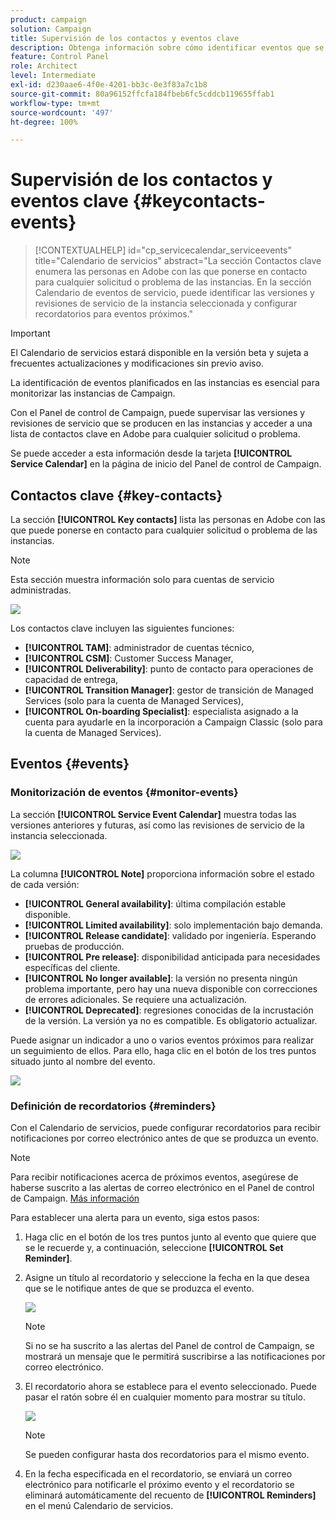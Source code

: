 ```yaml
---
product: campaign
solution: Campaign
title: Supervisión de los contactos y eventos clave
description: Obtenga información sobre cómo identificar eventos que se producen en las instancias y contactos clave en Adobe.
feature: Control Panel
role: Architect
level: Intermediate
exl-id: d230aae6-4f0e-4201-bb3c-0e3f83a7c1b8
source-git-commit: 80a96152ffcfa184fbeb6fc5cddcb119655ffab1
workflow-type: tm+mt
source-wordcount: '497'
ht-degree: 100%

---
```


# Supervisión de los contactos y eventos clave {#keycontacts-events}

>[!CONTEXTUALHELP]
>id="cp_servicecalendar_serviceevents"
>title="Calendario de servicios"
>abstract="La sección Contactos clave enumera las personas en Adobe con las que ponerse en contacto para cualquier solicitud o problema de las instancias. En la sección Calendario de eventos de servicio, puede identificar las versiones y revisiones de servicio de la instancia seleccionada y configurar recordatorios para eventos próximos."

>[!IMPORTANT]
>
>El Calendario de servicios estará disponible en la versión beta y sujeta a frecuentes actualizaciones y modificaciones sin previo aviso.

La identificación de eventos planificados en las instancias es esencial para monitorizar las instancias de Campaign.

Con el Panel de control de Campaign, puede supervisar las versiones y revisiones de servicio que se producen en las instancias y acceder a una lista de contactos clave en Adobe para cualquier solicitud o problema.

Se puede acceder a esta información desde la tarjeta **[!UICONTROL Service Calendar]** en la página de inicio del Panel de control de Campaign.

## Contactos clave {#key-contacts}

La sección **[!UICONTROL Key contacts]** lista las personas en Adobe con las que puede ponerse en contacto para cualquier solicitud o problema de las instancias.

>[!NOTE]
>
>Esta sección muestra información solo para cuentas de servicio administradas.

![](assets/service-events-contacts.png)

Los contactos clave incluyen las siguientes funciones:

* **[!UICONTROL TAM]**: administrador de cuentas técnico,
* **[!UICONTROL CSM]**: Customer Success Manager,
* **[!UICONTROL Deliverability]**: punto de contacto para operaciones de capacidad de entrega,
* **[!UICONTROL Transition Manager]**: gestor de transición de Managed Services (solo para la cuenta de Managed Services),
* **[!UICONTROL On-boarding Specialist]**: especialista asignado a la cuenta para ayudarle en la incorporación a Campaign Classic (solo para la cuenta de Managed Services).

## Eventos {#events}

### Monitorización de eventos {#monitor-events}

La sección **[!UICONTROL Service Event Calendar]** muestra todas las versiones anteriores y futuras, así como las revisiones de servicio de la instancia seleccionada.

![](assets/service-events-calendar.png)

La columna **[!UICONTROL Note]** proporciona información sobre el estado de cada versión:

* **[!UICONTROL General availability]**: última compilación estable disponible.
* **[!UICONTROL Limited availability]**: solo implementación bajo demanda.
* **[!UICONTROL Release candidate]**: validado por ingeniería. Esperando pruebas de producción.
* **[!UICONTROL Pre release]**: disponibilidad anticipada para necesidades específicas del cliente.
* **[!UICONTROL No longer available]**: la versión no presenta ningún problema importante, pero hay una nueva disponible con correcciones de errores adicionales. Se requiere una actualización.
* **[!UICONTROL Deprecated]**: regresiones conocidas de la incrustación de la versión.
La versión ya no es compatible. Es obligatorio actualizar.

Puede asignar un indicador a uno o varios eventos próximos para realizar un seguimiento de ellos. Para ello, haga clic en el botón de los tres puntos situado junto al nombre del evento.

![](assets/service-events-flag.png)

### Definición de recordatorios {#reminders}

Con el Calendario de servicios, puede configurar recordatorios para recibir notificaciones por correo electrónico antes de que se produzca un evento.

>[!NOTE]
>
>Para recibir notificaciones acerca de próximos eventos, asegúrese de haberse suscrito a las alertas de correo electrónico en el Panel de control de Campaign. [Más información](../performance-monitoring/using/email-alerting.md)

Para establecer una alerta para un evento, siga estos pasos:

1. Haga clic en el botón de los tres puntos junto al evento que quiere que se le recuerde y, a continuación, seleccione **[!UICONTROL Set Reminder]**.

1. Asigne un título al recordatorio y seleccione la fecha en la que desea que se le notifique antes de que se produzca el evento.

   ![](assets/service-events-set-reminder.png)

   >[!NOTE]
   >
   >Si no se ha suscrito a las alertas del Panel de control de Campaign, se mostrará un mensaje que le permitirá suscribirse a las notificaciones por correo electrónico.

1. El recordatorio ahora se establece para el evento seleccionado. Puede pasar el ratón sobre él en cualquier momento para mostrar su título.

   ![](assets/service-events-reminder.png)

   >[!NOTE]
   >
   >Se pueden configurar hasta dos recordatorios para el mismo evento.

1. En la fecha especificada en el recordatorio, se enviará un correo electrónico para notificarle el próximo evento y el recordatorio se eliminará automáticamente del recuento de **[!UICONTROL Reminders]** en el menú Calendario de servicios.
